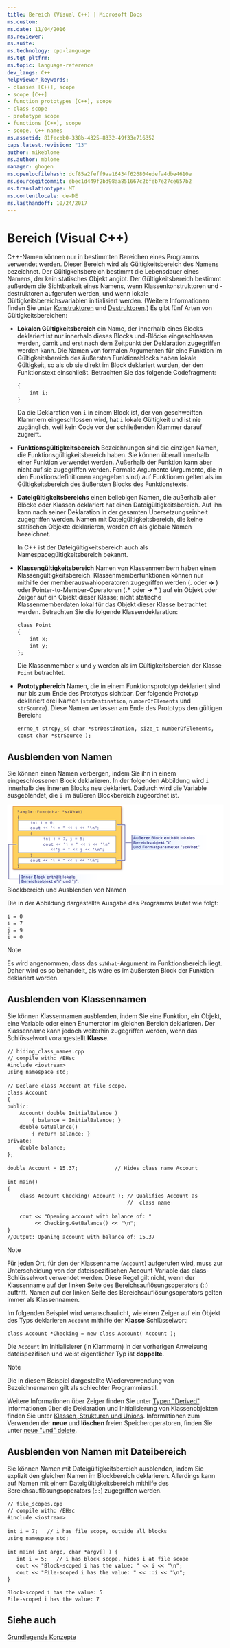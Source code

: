 ```yaml
---
title: Bereich (Visual C++) | Microsoft Docs
ms.custom: 
ms.date: 11/04/2016
ms.reviewer: 
ms.suite: 
ms.technology: cpp-language
ms.tgt_pltfrm: 
ms.topic: language-reference
dev_langs: C++
helpviewer_keywords:
- classes [C++], scope
- scope [C++]
- function prototypes [C++], scope
- class scope
- prototype scope
- functions [C++], scope
- scope, C++ names
ms.assetid: 81fecbb0-338b-4325-8332-49f33e716352
caps.latest.revision: "13"
author: mikeblome
ms.author: mblome
manager: ghogen
ms.openlocfilehash: dcf85a2feff9aa16434f626804edefa4dbe4610e
ms.sourcegitcommit: ebec1d449f2bd98aa851667c2bfeb7e27ce657b2
ms.translationtype: MT
ms.contentlocale: de-DE
ms.lasthandoff: 10/24/2017
---
```

# <a name="scope-visual-c"></a>Bereich (Visual C++)
C++-Namen können nur in bestimmten Bereichen eines Programms verwendet werden. Dieser Bereich wird als Gültigkeitsbereich des Namens bezeichnet. Der Gültigkeitsbereich bestimmt die Lebensdauer eines Namens, der kein statisches Objekt angibt. Der Gültigkeitsbereich bestimmt außerdem die Sichtbarkeit eines Namens, wenn Klassenkonstruktoren und -destruktoren aufgerufen werden, und wenn lokale Gültigkeitsbereichsvariablen initialisiert werden. (Weitere Informationen finden Sie unter [Konstruktoren](../cpp/constructors-cpp.md) und [Destruktoren](../cpp/destructors-cpp.md).) Es gibt fünf Arten von Gültigkeitsbereichen:  
  
-   **Lokalen Gültigkeitsbereich** ein Name, der innerhalb eines Blocks deklariert ist nur innerhalb dieses Blocks und-Blöcke eingeschlossen werden, damit und erst nach dem Zeitpunkt der Deklaration zugegriffen werden kann. Die Namen von formalen Argumenten für eine Funktion im Gültigkeitsbereich des äußersten Funktionsblocks haben lokale Gültigkeit, so als ob sie direkt im Block deklariert wurden, der den Funktionstext einschließt. Betrachten Sie das folgende Codefragment:  
  
    ```  
    {  
        int i;  
    }  
    ```  
  
     Da die Deklaration von `i` in einem Block ist, der von geschweiften Klammern eingeschlossen wird, hat `i` lokale Gültigkeit und ist nie zugänglich, weil kein Code vor der schließenden Klammer darauf zugreift.  
  
-   **Funktionsgültigkeitsbereich** Bezeichnungen sind die einzigen Namen, die Funktionsgültigkeitsbereich haben. Sie können überall innerhalb einer Funktion verwendet werden. Außerhalb der Funktion kann aber nicht auf sie zugegriffen werden. Formale Argumente (Argumente, die in den Funktionsdefinitionen angegeben sind) auf Funktionen gelten als im Gültigkeitsbereich des äußersten Blocks des Funktionstexts.  
  
-   **Dateigültigkeitsbereichs** einen beliebigen Namen, die außerhalb aller Blöcke oder Klassen deklariert hat einen Dateigültigkeitsbereich. Auf ihn kann nach seiner Deklaration in der gesamten Übersetzungseinheit zugegriffen werden. Namen mit Dateigültigkeitsbereich, die keine statischen Objekte deklarieren, werden oft als globale Namen bezeichnet.  
  
     In C++ ist der Dateigültigkeitsbereich auch als Namespacegültigkeitsbereich bekannt.  
  
-   **Klassengültigkeitsbereich** Namen von Klassenmembern haben einen Klassengültigkeitsbereich. Klassenmemberfunktionen können nur mithilfe der memberauswahloperatoren zugegriffen werden (**.** oder  **->** ) oder Pointer-to-Member-Operatoren (**.\***  oder  **-> \*** ) auf ein Objekt oder Zeiger auf ein Objekt dieser Klasse; nicht statische Klassenmemberdaten lokal für das Objekt dieser Klasse betrachtet werden. Betrachten Sie die folgende Klassendeklaration:  
  
    ```  
    class Point  
    {  
        int x;  
        int y;  
    };  
    ```  
  
     Die Klassenmember `x` und `y` werden als im Gültigkeitsbereich der Klasse `Point` betrachtet.  
  
-   **Prototypbereich** Namen, die in einem Funktionsprototyp deklariert sind nur bis zum Ende des Prototyps sichtbar. Der folgende Prototyp deklariert drei Namen (`strDestination`, `numberOfElements` und `strSource`). Diese Namen verlassen am Ende des Prototyps den gültigen Bereich:  
  
    ```  
    errno_t strcpy_s( char *strDestination, size_t numberOfElements, const char *strSource );  
    ```  
  
## <a name="hiding-names"></a>Ausblenden von Namen  
 Sie können einen Namen verbergen, indem Sie ihn in einem eingeschlossenen Block deklarieren. In der folgenden Abbildung wird `i` innerhalb des inneren Blocks neu deklariert. Dadurch wird die Variable ausgeblendet, die `i` im äußeren Blockbereich zugeordnet ist.  
  
 ![Bereich Name ausblenden Block &#45;](../cpp/media/vc38sf1.png "vc38SF1")  
Blockbereich und Ausblenden von Namen  
  
 Die in der Abbildung dargestellte Ausgabe des Programms lautet wie folgt:  
  
```  
i = 0  
i = 7  
j = 9  
i = 0  
```  
  
> [!NOTE]
>  Es wird angenommen, dass das `szWhat`-Argument im Funktionsbereich liegt. Daher wird es so behandelt, als wäre es im äußersten Block der Funktion deklariert worden.  
  
## <a name="hiding-class-names"></a>Ausblenden von Klassennamen  
 Sie können Klassennamen ausblenden, indem Sie eine Funktion, ein Objekt, eine Variable oder einen Enumerator im gleichen Bereich deklarieren. Der Klassenname kann jedoch weiterhin zugegriffen werden, wenn das Schlüsselwort vorangestellt **Klasse**.  
  
```  
// hiding_class_names.cpp  
// compile with: /EHsc  
#include <iostream>  
using namespace std;  
  
// Declare class Account at file scope.  
class Account  
{  
public:  
    Account( double InitialBalance )  
        { balance = InitialBalance; }  
    double GetBalance()  
        { return balance; }  
private:  
    double balance;  
};  
  
double Account = 15.37;            // Hides class name Account  
  
int main()  
{  
    class Account Checking( Account ); // Qualifies Account as   
                                       //  class name  
  
    cout << "Opening account with balance of: "  
         << Checking.GetBalance() << "\n";  
}  
//Output: Opening account with balance of: 15.37  
```  
  
> [!NOTE]
>  Für jeden Ort, für den der Klassenname (`Account`) aufgerufen wird, muss zur Unterscheidung von der dateispezifischen Account-Variable das class-Schlüsselwort verwendet werden. Diese Regel gilt nicht, wenn der Klassenname auf der linken Seite des Bereichsauflösungsoperators (::) auftritt. Namen auf der linken Seite des Bereichsauflösungsoperators gelten immer als Klassennamen.  
  
 Im folgenden Beispiel wird veranschaulicht, wie einen Zeiger auf ein Objekt des Typs deklarieren `Account` mithilfe der **Klasse** Schlüsselwort:  
  
```  
class Account *Checking = new class Account( Account );  
```  
  
 Die `Account` im Initialisierer (in Klammern) in der vorherigen Anweisung dateispezifisch und weist eigentlicher Typ ist **doppelte**.  
  
> [!NOTE]
>  Die in diesem Beispiel dargestellte Wiederverwendung von Bezeichnernamen gilt als schlechter Programmierstil.  
  
 Weitere Informationen über Zeiger finden Sie unter [Typen "Derived"](http://msdn.microsoft.com/en-us/aa14183c-02fe-4d81-95fe-beddb0c01c7c). Informationen über die Deklaration und Initialisierung von Klassenobjekten finden Sie unter [Klassen, Strukturen und Unions](../cpp/classes-and-structs-cpp.md). Informationen zum Verwenden der **neue** und **löschen** freien Speicheroperatoren, finden Sie unter [neue "und" delete](new-and-delete-operators.md).  
  
## <a name="hiding-names-with-file-scope"></a>Ausblenden von Namen mit Dateibereich  
 Sie können Namen mit Dateigültigkeitsbereich ausblenden, indem Sie explizit den gleichen Namen im Blockbereich deklarieren. Allerdings kann auf Namen mit einem Dateigültigkeitsbereich mithilfe des Bereichsauflösungsoperators (`::`) zugegriffen werden.  
  
```  
// file_scopes.cpp  
// compile with: /EHsc  
#include <iostream>  
  
int i = 7;   // i has file scope, outside all blocks  
using namespace std;  
  
int main( int argc, char *argv[] ) {  
   int i = 5;   // i has block scope, hides i at file scope  
   cout << "Block-scoped i has the value: " << i << "\n";  
   cout << "File-scoped i has the value: " << ::i << "\n";  
}  
```  
  
```Output  
Block-scoped i has the value: 5  
File-scoped i has the value: 7  
```  
  
## <a name="see-also"></a>Siehe auch  
 [Grundlegende Konzepte](../cpp/basic-concepts-cpp.md)
